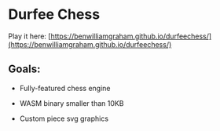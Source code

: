 # Durfee Chess

Play it here: [https://benwilliamgraham.github.io/durfeechess/](https://benwilliamgraham.github.io/durfeechess/)

## Goals:

* Fully-featured chess engine

* WASM binary smaller than 10KB

* Custom piece svg graphics
